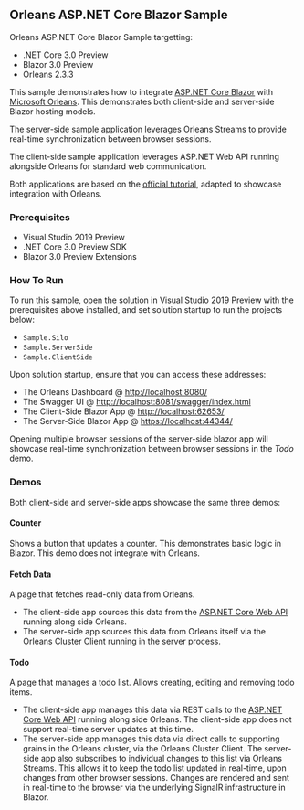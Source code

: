 ## Orleans ASP.NET Core Blazor Sample

Orleans ASP.NET Core Blazor Sample targetting:

* .NET Core 3.0 Preview
* Blazor 3.0 Preview
* Orleans 2.3.3

This sample demonstrates how to integrate [ASP.NET Core Blazor](https://docs.microsoft.com/en-us/aspnet/core/blazor/?view=aspnetcore-3.0)
with [Microsoft Orleans](https://dotnet.github.io/orleans/). This demonstrates both client-side and server-side Blazor hosting models.

The server-side sample application leverages Orleans Streams to provide real-time synchronization between browser sessions.

The client-side sample application leverages ASP.NET Web API running alongside Orleans for standard web communication.

Both applications are based on the [official tutorial](https://docs.microsoft.com/en-us/aspnet/core/tutorials/build-your-first-blazor-app?view=aspnetcore-3.0), adapted to showcase integration with Orleans.

### Prerequisites

* Visual Studio 2019 Preview
* .NET Core 3.0 Preview SDK
* Blazor 3.0 Preview Extensions 

### How To Run

To run this sample, open the solution in Visual Studio 2019 Preview with the prerequisites above installed, and set solution startup to run the projects below:

* `Sample.Silo`
* `Sample.ServerSide`
* `Sample.ClientSide`

Upon solution startup, ensure that you can access these addresses:

* The Orleans Dashboard @ [http://localhost:8080/](http://localhost:8080/)
* The Swagger UI @ [http://localhost:8081/swagger/index.html](http://localhost:8081/swagger/index.html)
* The Client-Side Blazor App @ [http://localhost:62653/](http://localhost:62653/)
* The Server-Side Blazor App @ [https://localhost:44344/](https://localhost:44344/)

Opening multiple browser sessions of the server-side blazor app will showcase real-time synchronization between browser sessions in the *Todo* demo.

### Demos

Both client-side and server-side apps showcase the same three demos:

#### Counter

Shows a button that updates a counter.
 This demonstrates basic logic in Blazor. This demo does not integrate with Orleans.

#### Fetch Data

A page that fetches read-only data from Orleans.

* The client-side app sources this data from the [ASP.NET Core Web API](http://localhost:8081/swagger/index.html) running along side Orleans.
* The server-side app sources this data from Orleans itself via the Orleans Cluster Client running in the server process.

#### Todo

A page that manages a todo list.
Allows creating, editing and removing todo items.

* The client-side app manages this data via REST calls to the [ASP.NET Core Web API](http://localhost:8081/swagger/index.html) running along side Orleans.
  The client-side app does not support real-time server updates at this time.
* The server-side app manages this data via direct calls to supporting grains in the Orleans cluster, via the Orleans Cluster Client.
  The server-side app also subscribes to individual changes to this list via Orleans Streams.
  This allows it to keep the todo list updated in real-time, upon changes from other browser sessions.
  Changes are rendered and sent in real-time to the browser via the underlying SignalR infrastructure in Blazor.
